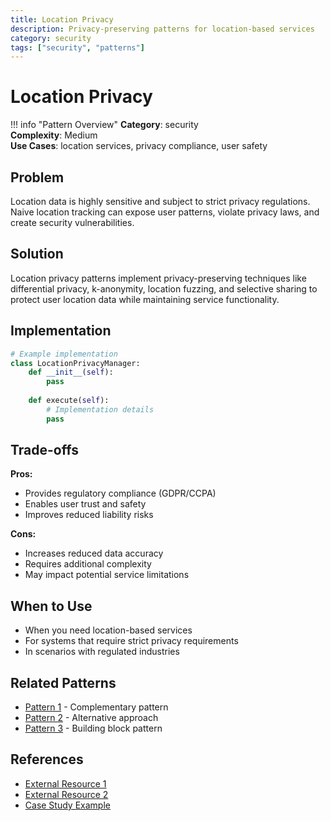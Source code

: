 ```yaml
---
title: Location Privacy
description: Privacy-preserving patterns for location-based services
category: security
tags: ["security", "patterns"]
---
```


# Location Privacy

!!! info "Pattern Overview"
    **Category**: security  
    **Complexity**: Medium  
    **Use Cases**: location services, privacy compliance, user safety

## Problem

Location data is highly sensitive and subject to strict privacy regulations. Naive location tracking can expose user patterns, violate privacy laws, and create security vulnerabilities.

## Solution

Location privacy patterns implement privacy-preserving techniques like differential privacy, k-anonymity, location fuzzing, and selective sharing to protect user location data while maintaining service functionality.

## Implementation

```python
# Example implementation
class LocationPrivacyManager:
    def __init__(self):
        pass
    
    def execute(self):
        # Implementation details
        pass
```

## Trade-offs

**Pros:**
- Provides regulatory compliance (GDPR/CCPA)
- Enables user trust and safety
- Improves reduced liability risks

**Cons:**
- Increases reduced data accuracy
- Requires additional complexity
- May impact potential service limitations

## When to Use

- When you need location-based services
- For systems that require strict privacy requirements
- In scenarios with regulated industries

## Related Patterns

- [Pattern 1](../related-pattern-1.md) - Complementary pattern
- [Pattern 2](../related-pattern-2.md) - Alternative approach
- [Pattern 3](../related-pattern-3.md) - Building block pattern

## References

- [External Resource 1](#)
- [External Resource 2](#)
- [Case Study Example](../architects-handbook/case-studies/example.md)
